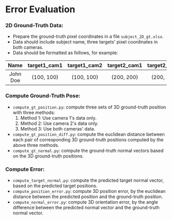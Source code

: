 # Error Evaluation

### 2D Ground-Truth Data:
- Prepare the ground-truth pixel coordinates in a file `subject_2D_gt.xlsx`.
- Data should include subject name, three targets' pixel coordinates in both cameras.
- Data should be formatted as follows, for example:

| Name | target1_cam1 | target1_cam2 | target2_cam1 | target2_cam2 |target4_cam1 | target4_cam2 |
| :----:| :----: | :----: | :----: |  :----: |  :----: |  :----: |
| John Doe | (100, 100) | (100, 100) | (200, 200) |  (200, 200) |  (400, 400) |  (400, 400) |

### Compute Ground-Truth Pose:
- `compute_gt_position.py`: compute three sets of 3D ground-truth position with three methods:
  1. Method 1: Use camera 1's data only.
  2. Method 2: Use camera 2's data only.
  3. Method 3: Use both cameras' data. 
- `compute_gt_position_diff.py`: compute the euclidean distance between each pair of corresponding 3D ground-truth positions computed by the above three methods.
- `compute_gt_normal.py`: compute the ground-truth normal vectors based on the 3D ground-truth positions.

### Compute Error:
- `compute_target_normal.py`: compute the predicted target normal vector, based on the predicted target positions.
- `compute_position_error.py`: compute 3D position error, by the euclidean distance between the predicted position and the ground-truth position.
- `compute_normal_error.py`: compute 3D orientation error, by the angle difference between the predicted normal vector and the ground-truth normal vector.